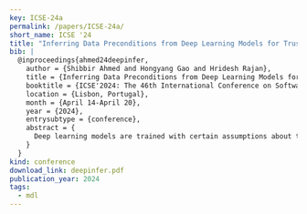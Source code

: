 ```yaml
---
key: ICSE-24a
permalink: /papers/ICSE-24a/
short_name: ICSE '24
title: "Inferring Data Preconditions from Deep Learning Models for Trustworthy Prediction in Deployment"
bib: |
  @inproceedings{ahmed24deepinfer,
    author = {Shibbir Ahmed and Hongyang Gao and Hridesh Rajan},
    title = {Inferring Data Preconditions from Deep Learning Models for Trustworthy Prediction in Deployment},
    booktitle = {ICSE'2024: The 46th International Conference on Software Engineering},
    location = {Lisbon, Portugal},
    month = {April 14-April 20},
    year = {2024},
    entrysubtype = {conference},
    abstract = {
      Deep learning models are trained with certain assumptions about the data during the development stage and then used for prediction in the deployment stage. It is important to reason about the trustworthiness of the model’s predictions with unseen data during deployment. Existing methods for specifying and verifying traditional software are insufficient for this task, as they cannot handle the complexity of DNN model architecture and expected outcomes. In this work, we propose a novel technique that uses rules derived from neural network computations to infer data preconditions for a DNN model to determine the trustworthiness of its predictions. Our approach, DeepInfer involves introducing a novel abstraction for a trained DNN model that enables weakest precondition reasoning using Dijkstra’s Predicate Transformer Semantics. By deriving rules over the inductive type of neural network abstract representation, we can overcome the matrix dimensionality issues that arise from the backward non-linear computation from the output layer to the input layer. We utilize the weakest precondition computation using rules of each kind of activation function to compute layer-wise precondition from the given postcondition on the final output of a deep neural network. We extensively evaluated DeepInfer on 29 real-world DNN models using four different datasets collected from five different sources and demonstrated the utility, effectiveness, and performance improvement over closely related work. DeepInfer efficiently detects correct and incorrect predictions of high-accuracy models with high recall (0.98) and high F-1 score (0.84) and has significantly improved over the prior technique, SelfChecker. The average runtime overhead of DeepInfer is low, 0.22 sec for all the unseen datasets. We also compared runtime overhead using the same hardware settings and found that DeepInfer is 3.27 times faster than SelfChecker, the state-of-the-art in this area.
    }
  }
kind: conference
download_link: deepinfer.pdf
publication_year: 2024
tags:
  - mdl
---
```

